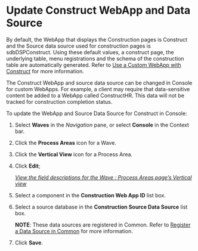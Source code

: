 # Update Construct WebApp and Data Source

By default, the WebApp that displays the Construction pages is Construct
and the Source data source used for construction pages is
sdbDSPConstruct. Using these default values, a construct page, the
underlying table, menu registrations and the schema of the construction
table are automatically generated. Refer to [Use a Custom WebApp with
Construct](../../Construct/Use_Cases/Use_a_Custom_WebApp_with_Construct.htm)
for more information.

The Construct WebApp and source data source can be changed in Console
for custom WebApps. For example, a client may require that
data-sensitive content be added to a WebApp called ConstructHR. This
data will not be tracked for construction completion status.

To update the WebApp and Source Data Source for Construct in Console:

1.  Select **Waves** in the *Navigation* pane, or select **Console** in
    the Context bar.

2.  Click the **Process Areas** icon for a Wave.

3.  Click the **Vertical View** icon for a Process Area.

4.  Click **Edit**;
    
    *[View the field descriptions for the Wave : Process Areas page’s
    Vertical view](../Page_Desc/Wave_Process_Areas.htm#Wave)*

5.  Select a component in the **Construction Web App ID** list box.

6.  Select a source database in the **Construction Source Data Source**
    list box.
    
    **NOTE**: These data sources are registered in Common. Refer to
    [Register a Data Source in Common](#) for more information.

7.  Click **Save**.
